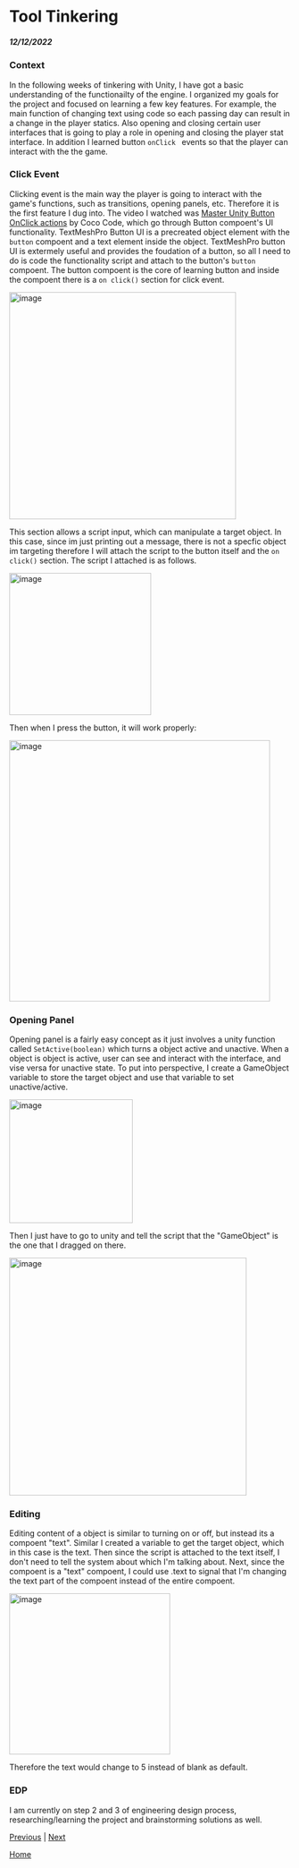 # Tool Tinkering
##### 12/12/2022

### Context

In the following weeks of tinkering with Unity, I have got a basic understanding of the functionailty of the engine. I organized my goals for the project and focused on learning a few key features. For example, the main function of changing text using code so each passing day can result in a change in the player statics. Also opening and closing certain user interfaces that is going to play a role in opening and closing the player stat interface. In addition I learned button `onClick ` events so that the player can interact with the the game. 

### Click Event

Clicking event is the main way the player is going to interact with the game's functions, such as transitions, opening panels, etc. Therefore it is the first feature I dug into. The video I watched was [Master Unity Button OnClick actions](https://www.youtube.com/watch?v=Ky-bzQFxV2U&t=522s&ab_channel=CocoCode) by Coco Code, which go through Button compoent's UI functionality. TextMeshPro Button UI is a precreated object element with the `button` compoent and a text element inside the object. TextMeshPro button UI is extermely useful and provides the foudation of a button, so all I need to do is code the functionality script and attach to the button's `button` compoent. The button compoent is the core of learning button and inside the compoent there is a `on click()` section for click event.

<img width="406" alt="image" src="https://user-images.githubusercontent.com/73482897/207149598-80ce3f98-1133-4e30-b10f-86744e65010b.png">

This section allows a script input, which can manipulate a target object. In this case, since im just printing out a message, there is not a specfic object im targeting therefore I will attach the script to the button itself and the `on click()` section. The script I attached is as follows. 

<img width="254" alt="image" src="https://user-images.githubusercontent.com/73482897/207150280-bab1ae50-5db0-4850-a8ac-1038c95e75aa.png">

Then when I press the button, it will work properly:

<img width="467" alt="image" src="https://user-images.githubusercontent.com/73482897/207150422-581f4304-7230-4d24-9442-a00eec71e024.png">

### Opening Panel

Opening panel is a fairly easy concept as it just involves a unity function called `SetActive(boolean)` which turns a object active and unactive. When a object is object is active, user can see and interact with the interface, and vise versa for unactive state. To put into perspective, I create a GameObject variable to store the target object and use that variable to set unactive/active. 

<img width="221" alt="image" src="https://user-images.githubusercontent.com/73482897/207151429-a403f1dd-ed03-49a8-84a8-15f51f6a8d07.png">

Then I just have to go to unity and tell the script that the "GameObject" is the one that I dragged on there. 

<img width="425" alt="image" src="https://user-images.githubusercontent.com/73482897/207151676-7e06ae69-89c2-42a7-9417-da148ba18a44.png">

### Editing

Editing content of a object is similar to turning on or off, but instead its a compoent "text". Similar I created a variable to get the target object, which in this case is the text. Then since the script is attached to the text itself, I don't need to tell the system about which I'm talking about. Next, since the compoent is a "text" compoent, I could use .text to signal that I'm changing the text part of the compoent instead of the entire compoent. 

<img width="288" alt="image" src="https://user-images.githubusercontent.com/73482897/207152907-6a532ca2-3d95-461c-a5c5-871f5f7c65d0.png">

Therefore the text would change to 5 instead of blank as default. 

### EDP 

I am currently on step 2 and 3 of engineering design process, researching/learning the project and brainstorming solutions as well. 


[Previous](entry01.md) | [Next](entry03.md)

[Home](../README.md)
